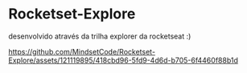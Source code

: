 # Rocketset-Explore
desenvolvido através da trilha explorer da rocketseat :)


https://github.com/MindsetCode/Rocketset-Explore/assets/121119895/418cbd96-5fd9-4d6d-b705-6f4460f88b1d

